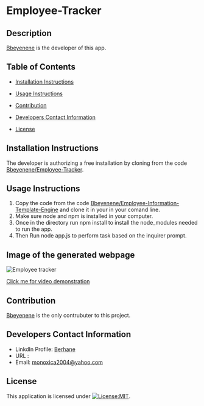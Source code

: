 # Employee-Tracker  
## Description
   [Bbeyenene](https://github.com/Bbeyenene) is the developer of this app. 
   ## Table of Contents
   * [Installation Instructions](#installation-instructions)
   
   * [Usage Instructions](#usage-instructions)
   
   * [Contribution](#Contribution)
   
   * [Developers Contact Information](#Developers-Contact-Information)
     
  * [License](#license)

   ## Installation Instructions
   The developer is authorizing a free installation by cloning from the code [Bbeyenene/Employee-Tracker](https://github.com/Bbeyenene/Employee-tracker).
   ## Usage Instructions
   1. Copy the code from the code [Bbeyenene/Employee-Information-Template-Engine](https://github.com/Bbeyenene/Employee-Tracker) and clone it in your in your comand line.
   2. Make sure node and npm is installed in your computer.
   3. Once in the directory run npm install to install the node_modules needed to run the app.
   4. Then Run node app.js to perform task based on the inquirer prompt.
   
   ## Image of the generated webpage
   ![Employee tracker](#)

  [Click me for video demonstration](#)

   ## Contribution
   [Bbeyenene](https://github.com/Bbeyenene) is the only contrubuter to this project.
   
   ## Developers Contact Information
   * LinkdIn Profile: [Berhane](https://www.linkedin.com/in/berhane-beyene/)
   * URL : 
   * Email: monoxica2004@yahoo.com
   ## License
   This application is licensed under [![License:MIT](https://img.shields.io/badge/License-MIT-yellow.svg)](https://opensource.org/licenses/MIT).